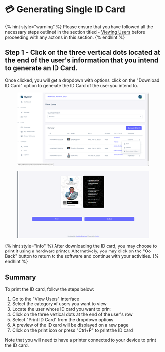 # 💳 Generating Single ID Card

{% hint style="warning" %}
Please ensure that you have followed all the necessary steps outlined in the section titled - [Viewing Users](../../product-guides/understanding-projects.md) before proceeding with any actions in this section.
{% endhint %}

## Step 1 - Click on the three vertical dots located at the end of the user's information that you intend to generate an ID Card.

Once clicked, you will get a dropdown with options. click on the "Download ID Card" option to generate the ID Card of the user you intend to.

<figure><img src="../../.gitbook/assets/image_2023-03-01_114847789.png" alt=""><figcaption></figcaption></figure>

<figure><img src="../../.gitbook/assets/image_2023-03-01_001638504.png" alt=""><figcaption></figcaption></figure>

{% hint style="info" %}
After downloading the ID card, you may choose to print it using a hardware printer. Alternatively, you may click on the "Go Back" button to return to the software and continue with your activities.
{% endhint %}

## Summary

To print the ID card, follow the steps below:

1. Go to the "View Users" interface
2. Select the category of users you want to view
3. Locate the user whose ID card you want to print
4. Click on the three vertical dots at the end of the user's row
5. Select "Print ID Card" from the dropdown options
6. A preview of the ID card will be displayed on a new page
7. Click on the print icon or press "Ctrl+P" to print the ID card

Note that you will need to have a printer connected to your device to print the ID card.
